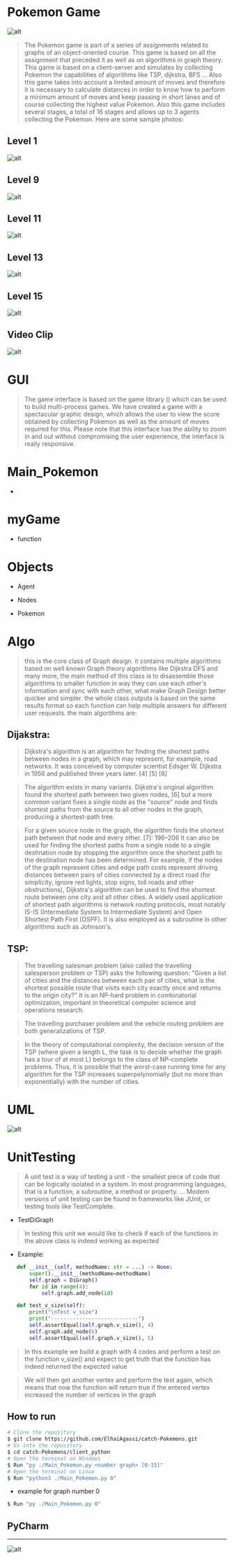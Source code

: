 
# Pokemon Game
![alt](https://miro.medium.com/max/2800/0*ZLujw1b18CnMFxFa.jpg)

>The Pokemon game is part of a series of assignments related to graphs of an object-oriented course.
This game is based on all the assignment that preceded it as well as on algorithms in graph theory. This game is based on a client-server and simulates by collecting Pokemon the capabilities of algorithms like TSP, dijkstra, BFS ...
Also this game takes into account a limited amount of moves and therefore it is necessary to calculate distances in order to know how to perform a minimum amount of moves and keep passing in short lanes and of course collecting the highest value Pokemon.
Also this game includes several stages, a total of 16 stages and allows up to 3 agents collecting the Pokemon.
Here are some sample photos:

## Level 1
![alt]()
## Level 9
![alt](client_python\media\level_9.png)
## Level 11
![alt](client_python\media\level_11.png)
## Level 13
![alt](client_python\media\level_13.png)
## Level 15
![alt](client_python\media\level_15.png)
## Video Clip
![alt](client_python\media\videoClip.gif)


# GUI
>The game interface is based on the game library () which can be used to build multi-process games.
We have created a game with a spectacular graphic design, which allows the user to view the score obtained by collecting Pokemon as well as the amount of moves required for this.
Please note that this interface has the ability to zoom in and out without compromising the user experience, the interface is really responsive.
# Main_Pokemon
* 

# myGame
* function
>

# Objects
* Agent
>
* Nodes
>
* Pokemon
>
# Algo
>this is the core class of Graph design. it contains multiple algorithms based on well known Graph theory algorithms like Dijkstra DFS and many more, the main method of this class is to disassemble those algorithms to smaller function in way they can use each other's information and sync with each other, what make Graph Design better quicker and simpler. the whole class outputs is based on the same results format so each function can help multiple answers for different user requests. the main algorithms are:

## Dijakstra:
>Dijkstra's algorithm is an algorithm for finding the shortest paths between nodes in a graph, which may represent, for example, road networks. It was conceived by computer scientist Edsger W. Dijkstra in 1956 and published three years later. [4] [5] [6]

>The algorithm exists in many variants. Dijkstra's original algorithm found the shortest path between two given nodes, [6] but a more common variant fixes a single node as the "source" node and finds shortest paths from the source to all other nodes in the graph, producing a shortest-path tree.

>For a given source node in the graph, the algorithm finds the shortest path between that node and every other. [7]: 196–206 It can also be used for finding the shortest paths from a single node to a single destination node by stopping the algorithm once the shortest path to the destination node has been determined. For example, if the nodes of the graph represent cities and edge path costs represent driving distances between pairs of cities connected by a direct road (for simplicity, ignore red lights, stop signs, toll roads and other obstructions), Dijkstra's algorithm can be used to find the shortest route between one city and all other cities. A widely used application of shortest path algorithms is network routing protocols, most notably IS-IS (Intermediate System to Intermediate System) and Open Shortest Path First (OSPF). It is also employed as a subroutine in other algorithms such as Johnson's.

## TSP:
>The travelling salesman problem (also called the travelling salesperson problem or TSP) asks the following question: "Given a list of cities and the distances between each pair of cities, what is the shortest possible route that visits each city exactly once and returns to the origin city?" It is an NP-hard problem in combinatorial optimization, important in theoretical computer science and operations research.

>The travelling purchaser problem and the vehicle routing problem are both generalizations of TSP.

>In the theory of computational complexity, the decision version of the TSP (where given a length L, the task is to decide whether the graph has a tour of at most L) belongs to the class of NP-complete problems. Thus, it is possible that the worst-case running time for any algorithm for the TSP increases superpolynomially (but no more than exponentially) with the number of cities.


# UML
![alt](https://www.plantuml.com/plantuml/png/TLHDJnmz3BxFhzZZ-whYKCvL1HGLKQdLIhJdo2Hc9yma6JcPBLlWlzTnilF1qilQZ-tOZpzcBs82IgFh6zr3Z9jhUqCmjC_DsSO7Wv4bcfr8fviFcxsAzW_-zp-hEAixJ0hwNkq5PSrw9UzKU50vqUG8OphrI0AdIv0n4Z21AOZGXJsUu19SadoBmKi339KY74WfzhqsjJtnNVQxa1lSPS3IsCSk9W9MhN-GbzRRfDH4JI85zG6CUg3Wr2EN4bC49f72mj06IXYJ6Y2LLxf5tLc_KoJmvzsscD4df6smFWbUCvusKjXbnf7qWhVJXJ7_4jEAB0SOihW-QI9y3NHRgeo3WSHa1EIOs4AQnhqzSaujtZdU63Uock2lsyp4yOAVgZna2K-2MGeUUZWWiN8FkjjH6BrXi0qTtdDELYzZcmss0zsEh7rfWHnuWvGdgA4lZDn1pS0G_EOKO4QAaq7slu2mGvzcE7195_mYG8w6PsXmjbsDAHs3QFJBXhy3jxWjMPxPdPTwNhDMYXc9UeKnNKxr7IJT2e7pcPIuurKWDAMyZGcyncL9TxW1XtdCqxqUTPR7ZbW5IVPssQBAZKQaFP8O-HLJYQkQF_8NNezymLlt29GxNjqX1mkb3cM_8TSFO-BVM_-FhwqopQyC962nXtv4bkamu9IbN3LJuMHvuJhF3UbjMxFd8-FtAyf0SZrhvchh0d50D5Fj-q0LTUjwx-U_au4-lrQeUylr61RxvjFBsTdBvsfkYX3ZOf5Bw_AscYca-Ee_yLjpkOtJuFeNrjHdOfQTDUL5CSXyLfQXLbzIAHx-qfiBz6Pq_Ly0)

# UnitTesting
>A unit test is a way of testing a unit - the smallest piece of code that can be logically isolated in a system. In most programming languages, that is a function, a subroutine, a method or property. ... Modern versions of unit testing can be found in frameworks like JUnit, or testing tools like TestComplete.

* TestDiGraph
 >In testing this unit we would like to check if each of the functions in the above class is indeed working as expected
 
* Example:
 ```py
    def __init__(self, methodName: str = ...) -> None:
        super().__init__(methodName=methodName)
        self.graph = DiGraph()
        for id in range(4):
            self.graph.add_node(id)

    def test_v_size(self):
        print("\nTest v_size")
        print("----------------------------")
        self.assertEqual(self.graph.v_size(), 4)
        self.graph.add_node(6)
        self.assertEqual(self.graph.v_size(), 5)
 ```   
>In this example we build a graph with 4 codes and perform a test on the function v_size() and expect to get truth that the function has indeed returned the expected value

>We will then get another vertex and perform the test again, which means that now the function will return true if the entered vertex increased the number of vertices in the graph



## How to run
```bash
# Clone the repository
$ git clone https://github.com/ElhaiAgassi/catch-Pokemons.git
# Go into the repository
$ cd catch-Pokemons/client_python
# Open the terminal on Windows
$ Run "py ./Main_Pokemon.py <number graph> [0-15]"
# Open the terminal on Linux
$ Run "python3 ./Main_Pokemon.py 0"
```
* example for graph number 0
```bash
$ Run "py ./Main_Pokemon.py 0"
```

## PyCharm 
***
![alt](client_python\media\HowToRun.png)